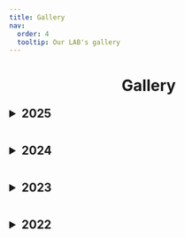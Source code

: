 ```yaml
---
title: Gallery
nav:
  order: 4
  tooltip: Our LAB's gallery
---
```


<div style="text-align:center;">
  <h1><b>Gallery</b></h1>
</div>

<details>
  <summary style="font-size:1.5em; font-weight:bold; margin:1em 0;">2025</summary>
  <div style="display:flex; gap:1em; margin-top:1em;">
    <div style="text-align:center;">
      <img src="/images/gallery/conference1.jpg" alt="22추계전기화학회 참석" style="width:180px; height:180px; object-fit:cover; border-radius:8px;">
      <div>22추계전기화학회 참석</div>
    </div>
    <div style="text-align:center;">
      <img src="/images/gallery/conference2.jpg" alt="22춘계전기화학회 참석" style="width:180px; height:180px; object-fit:cover; border-radius:8px;">
      <div>22춘계전기화학회 참석</div>
    </div>
  </div>
</details>

<details>
  <summary style="font-size:1.5em; font-weight:bold; margin:1em 0;">2024</summary>
  <div style="display:flex; gap:1em; margin-top:1em;">
    <div style="text-align:center;">
      <img src="/images/gallery/workshop1.jpg" alt="워크샵1" style="width:180px; height:180px; object-fit:cover; border-radius:8px;">
      <div>워크샵1</div>
    </div>
    <div style="text-align:center;">
      <img src="/images/gallery/workshop2.jpg" alt="워크샵2" style="width:180px; height:180px; object-fit:cover; border-radius:8px;">
      <div>워크샵2</div>
    </div>
  </div>
</details>

<details>
  <summary style="font-size:1.5em; font-weight:bold; margin:1em 0;">2023</summary>
  <div style="display:flex; gap:1em; margin-top:1em;">
    <div style="text-align:center;">
      <img src="/images/gallery/worksh1.jpg" alt="워크샵1" style="width:180px; height:180px; object-fit:cover; border-radius:8px;">
      <div>워크샵1</div>
    </div>
    <div style="text-align:center;">
      <img src="/images/gallery/worksh2.jpg" alt="워크샵2" style="width:180px; height:180px; object-fit:cover; border-radius:8px;">
      <div>워크샵2</div>
    </div>
  </div>
</details>

<details>
  <summary style="font-size:1.5em; font-weight:bold; margin:1em 0;">2022</summary>
<div style="display:flex; gap:1em; margin-top:1em;">
  <div style="text-align:center;">
    <a href="/images/gallery/추계 22.jpg" data-lightbox="gallery-2022" data-title="22추계전기화학회 참석">
      <img src="/images/gallery/추계 22.jpg" alt="22추계전기화학회 참석" style="width:180px; height:180px; object-fit:cover; border-radius:8px;">
    </a>
    <div>22추계전기화학회 참석</div>
  </div>
  <div style="text-align:center;">
    <a href="/images/gallery/춘계 22.jpg" data-lightbox="gallery-2022" data-title="22춘계전기화학회 참석">
      <img src="/images/gallery/춘계 22.jpg" alt="22춘계전기화학회 참석" style="width:180px; height:180px; object-fit:cover; border-radius:8px;">
    </a>
    <div>22춘계전기화학회 참석</div>
  </div>
</div>
</details>
